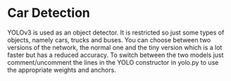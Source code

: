 # Car Detection
YOLOv3 is used as an object detector. 
It is restricted so just some types of objects, namely cars, trucks and buses.
You can choose between two versions of the network, the normal one and the tiny version which is a lot faster but has a reduced accuracy.
To switch between the two models just comment/uncomment the lines in the YOLO constructor in yolo.py to use the appropriate weights and anchors.
